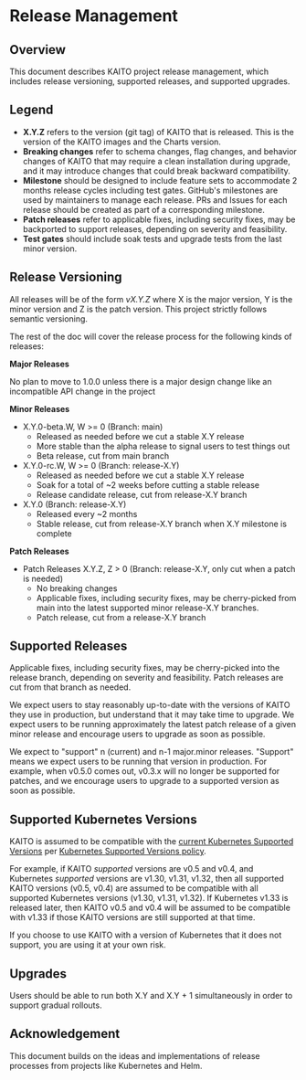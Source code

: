 # Release Management

## Overview

This document describes KAITO project release management, which includes release versioning, supported releases, and supported upgrades.

## Legend

- **X.Y.Z** refers to the version (git tag) of KAITO that is released. This is the version of the KAITO images and the Charts version.
- **Breaking changes** refer to schema changes, flag changes, and behavior changes of KAITO that may require a clean installation during upgrade, and it may introduce changes that could break backward compatibility.
- **Milestone** should be designed to include feature sets to accommodate 2 months release cycles including test gates. GitHub's milestones are used by maintainers to manage each release. PRs and Issues for each release should be created as part of a corresponding milestone.
- **Patch releases** refer to applicable fixes, including security fixes, may be backported to support releases, depending on severity and feasibility.
- **Test gates** should include soak tests and upgrade tests from the last minor version.

## Release Versioning

All releases will be of the form _vX.Y.Z_ where X is the major version, Y is the minor version and Z is the patch version. This project strictly follows semantic versioning.

The rest of the doc will cover the release process for the following kinds of releases:

**Major Releases**

No plan to move to 1.0.0 unless there is a major design change like an incompatible API change in the project

**Minor Releases**

- X.Y.0-beta.W, W >= 0 (Branch: main)
    - Released as needed before we cut a stable X.Y release
    - More stable than the alpha release to signal users to test things out
    - Beta release, cut from main branch
- X.Y.0-rc.W, W >= 0 (Branch: release-X.Y)
    - Released as needed before we cut a stable X.Y release
    - Soak for a total of ~2 weeks before cutting a stable release
    - Release candidate release, cut from release-X.Y branch
- X.Y.0 (Branch: release-X.Y)
    - Released every ~2 months
    - Stable release, cut from release-X.Y branch when X.Y milestone is complete

**Patch Releases**

- Patch Releases X.Y.Z, Z > 0 (Branch: release-X.Y, only cut when a patch is needed)
    - No breaking changes
    - Applicable fixes, including security fixes, may be cherry-picked from main into the latest supported minor release-X.Y branches.
    - Patch release, cut from a release-X.Y branch

## Supported Releases

Applicable fixes, including security fixes, may be cherry-picked into the release branch, depending on severity and feasibility. Patch releases are cut from that branch as needed.

We expect users to stay reasonably up-to-date with the versions of KAITO they use in production, but understand that it may take time to upgrade. We expect users to be running approximately the latest patch release of a given minor release and encourage users to upgrade as soon as possible.

We expect to "support" n (current) and n-1 major.minor releases. "Support" means we expect users to be running that version in production. For example, when v0.5.0 comes out, v0.3.x will no longer be supported for patches, and we encourage users to upgrade to a supported version as soon as possible.

## Supported Kubernetes Versions

KAITO is assumed to be compatible with the [current Kubernetes Supported Versions](https://kubernetes.io/releases/patch-releases/#detailed-release-history-for-active-branches) per [Kubernetes Supported Versions policy](https://kubernetes.io/releases/version-skew-policy/).

For example, if KAITO _supported_ versions are v0.5 and v0.4, and Kubernetes _supported_ versions are v1.30, v1.31, v1.32, then all supported KAITO versions (v0.5, v0.4) are assumed to be compatible with all supported Kubernetes versions (v1.30, v1.31, v1.32). If Kubernetes v1.33 is released later, then KAITO v0.5 and v0.4 will be assumed to be compatible with v1.33 if those KAITO versions are still supported at that time.

If you choose to use KAITO with a version of Kubernetes that it does not support, you are using it at your own risk.

## Upgrades

Users should be able to run both X.Y and X.Y + 1 simultaneously in order to support gradual rollouts.

## Acknowledgement

This document builds on the ideas and implementations of release processes from projects like Kubernetes and Helm.
